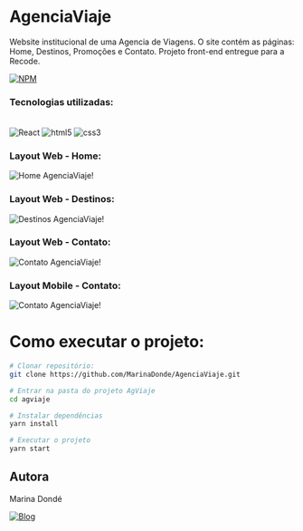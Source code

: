 # AgenciaViaje
Website institucional de uma Agencia de Viagens. O site contém as páginas: Home, Destinos, Promoções e Contato.
Projeto front-end entregue para a Recode.

[![NPM](https://img.shields.io/npm/l/react)](https://github.com/MarinaDonde/AgenciaViaje.git)

### Tecnologias utilizadas:

<div style="display: inline_block"><br/>
    <img align="center" alt="React" src="https://img.shields.io/badge/React-20232A?style=for-the-badge&logo=react&logoColor=61DAFB"/>
    <img align="center" alt="html5" src="https://img.shields.io/badge/HTML5-E34F26?style=for-the-badge&logo=html5&logoColor=white"/>
    <img align="center" alt="css3" src="https://img.shields.io/badge/CSS3-1572B6?style=for-the-badge&logo=css3&logoColor=white"/>   
</div>

### Layout Web - Home:

![Home AgenciaViaje!](https://i.imgur.com/G1Kxxza.jpg)

### Layout Web - Destinos:

![Destinos AgenciaViaje!](https://i.imgur.com/k9efaVd.jpg)

### Layout Web - Contato:

![Contato AgenciaViaje!](https://i.imgur.com/SlQsZrd.jpg)

### Layout Mobile - Contato:

![Contato AgenciaViaje!](https://i.imgur.com/dBWuVAE.jpg)

# Como executar o projeto:

```bash
# Clonar repositório:
git clone https://github.com/MarinaDonde/AgenciaViaje.git

# Entrar na pasta do projeto AgViaje
cd agviaje

# Instalar dependências
yarn install

# Executar o projeto
yarn start
```

## Autora

Marina Dondé

[![Blog](https://img.shields.io/badge/LinkedIn-0077B5?style=for-the-badge&logo=linkedin&logoColor=white)](https://www.linkedin.com/in/marina-dond%C3%A9-72a649217/)

